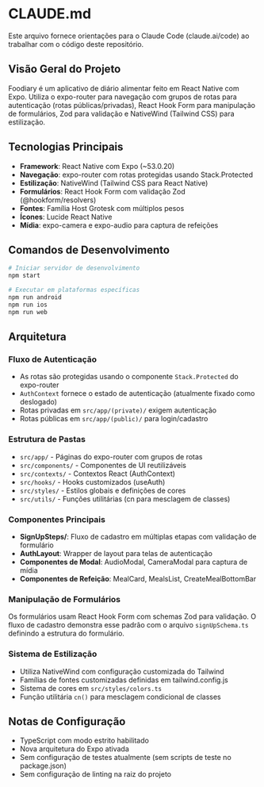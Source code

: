 # CLAUDE.md

Este arquivo fornece orientações para o Claude Code (claude.ai/code) ao trabalhar com o código deste repositório.

## Visão Geral do Projeto

Foodiary é um aplicativo de diário alimentar feito em React Native com Expo. Utiliza o expo-router para navegação com grupos de rotas para autenticação (rotas públicas/privadas), React Hook Form para manipulação de formulários, Zod para validação e NativeWind (Tailwind CSS) para estilização.

## Tecnologias Principais

- **Framework**: React Native com Expo (~53.0.20)
- **Navegação**: expo-router com rotas protegidas usando Stack.Protected
- **Estilização**: NativeWind (Tailwind CSS para React Native)
- **Formulários**: React Hook Form com validação Zod (@hookform/resolvers)
- **Fontes**: Família Host Grotesk com múltiplos pesos
- **Ícones**: Lucide React Native
- **Mídia**: expo-camera e expo-audio para captura de refeições

## Comandos de Desenvolvimento

```bash
# Iniciar servidor de desenvolvimento
npm start

# Executar em plataformas específicas
npm run android
npm run ios  
npm run web
```

## Arquitetura

### Fluxo de Autenticação
- As rotas são protegidas usando o componente `Stack.Protected` do expo-router
- `AuthContext` fornece o estado de autenticação (atualmente fixado como deslogado)
- Rotas privadas em `src/app/(private)/` exigem autenticação
- Rotas públicas em `src/app/(public)/` para login/cadastro

### Estrutura de Pastas
- `src/app/` - Páginas do expo-router com grupos de rotas
- `src/components/` - Componentes de UI reutilizáveis
- `src/contexts/` - Contextos React (AuthContext)
- `src/hooks/` - Hooks customizados (useAuth)
- `src/styles/` - Estilos globais e definições de cores
- `src/utils/` - Funções utilitárias (cn para mesclagem de classes)

### Componentes Principais
- **SignUpSteps/**: Fluxo de cadastro em múltiplas etapas com validação de formulário
- **AuthLayout**: Wrapper de layout para telas de autenticação
- **Componentes de Modal**: AudioModal, CameraModal para captura de mídia
- **Componentes de Refeição**: MealCard, MealsList, CreateMealBottomBar

### Manipulação de Formulários
Os formulários usam React Hook Form com schemas Zod para validação. O fluxo de cadastro demonstra esse padrão com o arquivo `signUpSchema.ts` definindo a estrutura do formulário.

### Sistema de Estilização
- Utiliza NativeWind com configuração customizada do Tailwind
- Famílias de fontes customizadas definidas em tailwind.config.js
- Sistema de cores em `src/styles/colors.ts`
- Função utilitária `cn()` para mesclagem condicional de classes

## Notas de Configuração

- TypeScript com modo estrito habilitado
- Nova arquitetura do Expo ativada
- Sem configuração de testes atualmente (sem scripts de teste no package.json)
- Sem configuração de linting na raiz do projeto